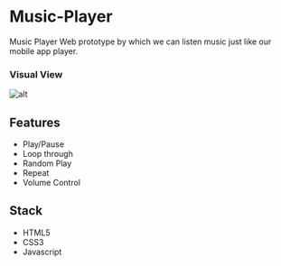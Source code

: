 # Music-Player

Music Player Web prototype by which we can listen music just like our mobile app player.

### Visual View

![alt](https://cdn.discordapp.com/attachments/584965630688624640/762622483450560532/unknown.png)

## Features 

- Play/Pause
- Loop through
- Random Play
- Repeat
- Volume Control

## Stack 

- HTML5
- CSS3
- Javascript
